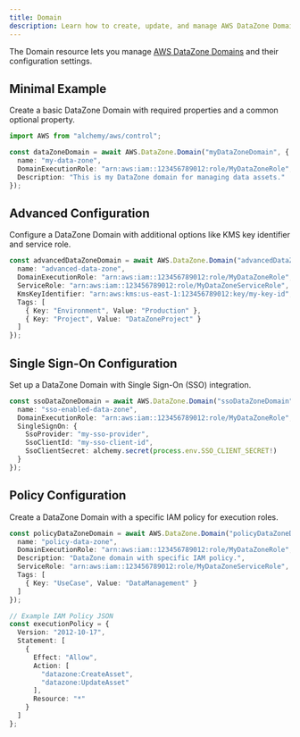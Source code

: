 ```yaml
---
title: Domain
description: Learn how to create, update, and manage AWS DataZone Domains using Alchemy Cloud Control.
---
```


The Domain resource lets you manage [AWS DataZone Domains](https://docs.aws.amazon.com/datazone/latest/userguide/) and their configuration settings.

## Minimal Example

Create a basic DataZone Domain with required properties and a common optional property.

```ts
import AWS from "alchemy/aws/control";

const dataZoneDomain = await AWS.DataZone.Domain("myDataZoneDomain", {
  name: "my-data-zone",
  DomainExecutionRole: "arn:aws:iam::123456789012:role/MyDataZoneRole",
  Description: "This is my DataZone domain for managing data assets."
});
```

## Advanced Configuration

Configure a DataZone Domain with additional options like KMS key identifier and service role.

```ts
const advancedDataZoneDomain = await AWS.DataZone.Domain("advancedDataZoneDomain", {
  name: "advanced-data-zone",
  DomainExecutionRole: "arn:aws:iam::123456789012:role/MyDataZoneRole",
  ServiceRole: "arn:aws:iam::123456789012:role/MyDataZoneServiceRole",
  KmsKeyIdentifier: "arn:aws:kms:us-east-1:123456789012:key/my-key-id",
  Tags: [
    { Key: "Environment", Value: "Production" },
    { Key: "Project", Value: "DataZoneProject" }
  ]
});
```

## Single Sign-On Configuration

Set up a DataZone Domain with Single Sign-On (SSO) integration.

```ts
const ssoDataZoneDomain = await AWS.DataZone.Domain("ssoDataZoneDomain", {
  name: "sso-enabled-data-zone",
  DomainExecutionRole: "arn:aws:iam::123456789012:role/MyDataZoneRole",
  SingleSignOn: {
    SsoProvider: "my-sso-provider",
    SsoClientId: "my-sso-client-id",
    SsoClientSecret: alchemy.secret(process.env.SSO_CLIENT_SECRET!)
  }
});
```

## Policy Configuration

Create a DataZone Domain with a specific IAM policy for execution roles.

```ts
const policyDataZoneDomain = await AWS.DataZone.Domain("policyDataZoneDomain", {
  name: "policy-data-zone",
  DomainExecutionRole: "arn:aws:iam::123456789012:role/MyDataZoneRole",
  Description: "DataZone domain with specific IAM policy.",
  ServiceRole: "arn:aws:iam::123456789012:role/MyDataZoneServiceRole",
  Tags: [
    { Key: "UseCase", Value: "DataManagement" }
  ]
});

// Example IAM Policy JSON
const executionPolicy = {
  Version: "2012-10-17",
  Statement: [
    {
      Effect: "Allow",
      Action: [
        "datazone:CreateAsset",
        "datazone:UpdateAsset"
      ],
      Resource: "*"
    }
  ]
};
```